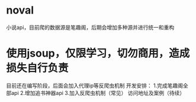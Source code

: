 # noval
小说api，目前爬的数据源是笔趣阁，后期会增加多种源并进行统一和重构
# 使用jsoup，仅限学习，切勿商用，造成损失自行负责
目前还在编写阶段，后面会加入代理ip等反爬虫机制
开发安排：
 1.完成笔趣阁全部api
 2.增加追书神器api
 3.加入反爬虫机制（常见）
访问地址及案例（待续）
